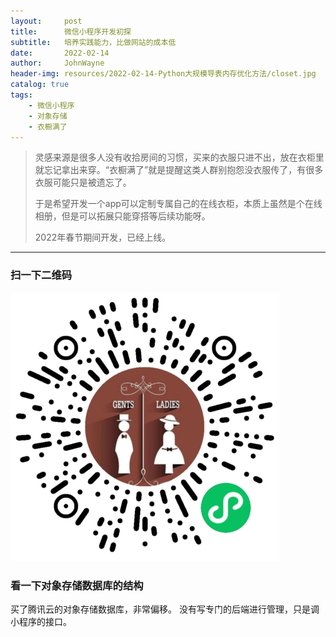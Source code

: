 ```yaml
---
layout:     post
title:      微信小程序开发初探
subtitle:   培养实践能力，比做网站的成本低
date:       2022-02-14
author:     JohnWayne
header-img: resources/2022-02-14-Python大规模导表内存优化方法/closet.jpg
catalog: true
tags:
    - 微信小程序
    - 对象存储
    - 衣橱满了
---
```


>灵感来源是很多人没有收拾房间的习惯，买来的衣服只进不出，放在衣柜里就忘记拿出来穿。“衣橱满了”就是提醒这类人群别抱怨没衣服传了，有很多衣服可能只是被遗忘了。
>
>于是希望开发一个app可以定制专属自己的在线衣柜，本质上虽然是个在线相册，但是可以拓展只能穿搭等后续功能呀。
>
>2022年春节期间开发，已经上线。
------


### 扫一下二维码
![](https://raw.githubusercontent.com/johnwayne1995/johnwayne1995.github.io/master/resources/微信小程序开发初探/vxapp_QR.jpg)


### 看一下对象存储数据库的结构
买了腾讯云的对象存储数据库，非常偏移。
没有写专门的后端进行管理，只是调小程序的接口。
